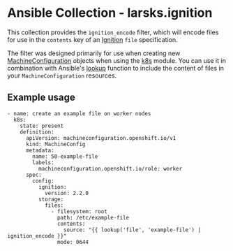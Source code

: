 # Ansible Collection - larsks.ignition

This collection provides the `ignition_encode` filter, which will encode files for use in the `contents` key of an [Ignition][] `file` specification.

[ignition]: https://github.com/coreos/ignition

The filter was designed primarily for use when creating new
[MachineConfiguration][] objects when using the [k8s][] module.
You can use it in combination with Ansible's [lookup][] function to
include the content of files in your `MachineConfiguration` resources.

[lookup]: https://docs.ansible.com/ansible/latest/plugins/lookup.html
[machineconfiguration]: https://github.com/openshift/machine-config-operator
[k8s]: https://docs.ansible.com/ansible/latest/modules/k8s_module.html

## Example usage

```
- name: create an example file on worker nodes
  k8s:
    state: present
    definition:
      apiVersion: machineconfiguration.openshift.io/v1
      kind: MachineConfig
      metadata:
        name: 50-example-file
        labels:
          machineconfiguration.openshift.io/role: worker
      spec:
        config:
          ignition:
            version: 2.2.0
          storage:
            files:
              - filesystem: root
                path: /etc/example-file
                contents:
                  source: "{{ lookup('file', 'example-file') | ignition_encode }}"
                mode: 0644
```
